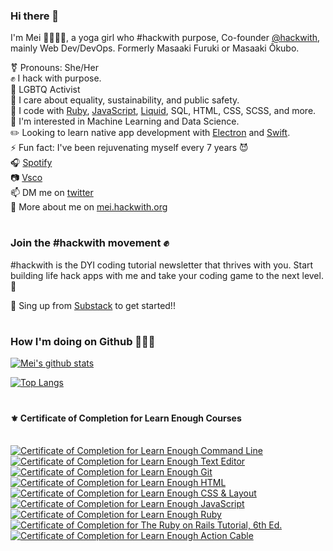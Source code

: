 <!--
**masaakifuruki/masaakifuruki** is a ✨ _special_ ✨ repository because its `README.md` (this file) appears on your GitHub profile.
-->

### Hi there 👋

 I'm Mei 👩🏻‍💻🏡, a yoga girl who \#hackwith purpose, Co-founder [@hackwith](https://www.hackwith.org/), mainly Web Dev/DevOps. Formerly Masaaki Furuki or Masaaki Ōkubo.

 ⚧ Pronouns: She/Her
<br />
 ✊ I hack with purpose.
<br />
 🌈 LGBTQ Activist
<br />
 💛 I care about equality, sustainability, and public safety.
<br />
 🚀 I code with [Ruby](https://www.ruby-lang.org/en/), [JavaScript](https://developer.mozilla.org/en-US/docs/Web/JavaScript), [Liquid](https://shopify.github.io/liquid/), SQL, HTML, CSS, SCSS, and more.
<br />
 🦄 I'm interested in Machine Learning and Data Science.
<br />
 ✏️ Looking to learn native app development with [Electron](https://www.electronjs.org/) and [Swift](https://developer.apple.com/swift/).
<br />
 ⚡ Fun fact: I've been rejuvenating myself every 7 years 😈
<br />
 🎧 [Spotify](https://open.spotify.com/user/rhgv4a8bs7g4wz80ivxat5xwy)
<br />
 📷 [Vsco](https://vsco.co/dancewithpigeons/gallery)
<br />
 📫 DM me on [twitter](https://twitter.com/meiokubo)
<br />
 👀 More about me on [mei.hackwith.org](https://mei.hackwith.org)
<br />

#

### Join the #hackwith movement ✊
#hackwith is the DYI coding tutorial newsletter that thrives with you. Start building life hack apps with me and take your coding game to the next level. 🚀

📧 Sing up from [Substack](https://hackwith.substack.com/) to get started!!

#

### How I'm doing on Github 👩🏻‍💻

[![Mei's github stats](https://github-readme-stats.vercel.app/api?username=meiokubo&show_icons=true)](https://github.com/anuraghazra/github-readme-stats)

[![Top Langs](https://github-readme-stats.vercel.app/api/top-langs/?username=meiokubo&layout=compact)](https://github.com/anuraghazra/github-readme-stats)

#
#### ⚜️ Certificate of Completion for Learn Enough Courses
<br />
<a href="https://www.learnenough.com/certificates/mokubo"><img src="https://www.learnenough.com/certificates/mokubo/command-line-tutorial.svg" alt="Certificate of Completion for Learn Enough Command Line"></a><a href="https://www.learnenough.com/certificates/mokubo"><img src="https://www.learnenough.com/certificates/mokubo/text-editor-tutorial.svg" alt="Certificate of Completion for Learn Enough Text Editor"></a><a href="https://www.learnenough.com/certificates/mokubo"><img src="https://www.learnenough.com/certificates/mokubo/git-tutorial.svg" alt="Certificate of Completion for Learn Enough Git"></a><a href="https://www.learnenough.com/certificates/mokubo"><img src="https://www.learnenough.com/certificates/mokubo/html-tutorial.svg" alt="Certificate of Completion for Learn Enough HTML"></a><a href="https://www.learnenough.com/certificates/mokubo"><img src="https://www.learnenough.com/certificates/mokubo/css-and-layout-tutorial.svg" alt="Certificate of Completion for Learn Enough CSS &amp; Layout"></a><a href="https://www.learnenough.com/certificates/mokubo"><img src="https://www.learnenough.com/certificates/mokubo/javascript-tutorial.svg" alt="Certificate of Completion for Learn Enough JavaScript"></a><a href="https://www.learnenough.com/certificates/mokubo"><img src="https://www.learnenough.com/certificates/mokubo/ruby-tutorial.svg" alt="Certificate of Completion for Learn Enough Ruby"></a><a href="https://www.learnenough.com/certificates/mokubo"><img src="https://www.learnenough.com/certificates/mokubo/ruby-on-rails-6th-edition-tutorial.svg" alt="Certificate of Completion for The Ruby on Rails Tutorial, 6th Ed."></a><a href="https://www.learnenough.com/certificates/mokubo"><img src="https://www.learnenough.com/certificates/mokubo/action-cable-tutorial.svg" alt="Certificate of Completion for Learn Enough Action Cable"></a>
